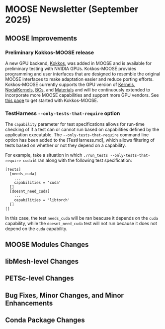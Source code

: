 # MOOSE Newsletter (September 2025)

## MOOSE Improvements

### Preliminary Kokkos-MOOSE release

A new GPU backend, [Kokkos](https://kokkos.org/), was added in MOOSE and is available for preliminary testing with NVIDIA GPUs. Kokkos-MOOSE provides programming and user interfaces that are designed to resemble the original MOOSE interfaces to make adaptation easier and reduce porting efforts. Kokkos-MOOSE currently supports the GPU version of [Kernels](syntax/KokkosKernels/index.md), [NodalKernels](syntax/KokkosNodalKernels/index.md), [BCs](syntax/KokkosBCs/index.md), and [Materials](syntax/KokkosMaterials/index.md) and will be continuously extended to incorporate more MOOSE capabilities and support more GPU vendors. See [this page](getting_started/installation/install_kokkos.md) to get started with Kokkos-MOOSE.

### TestHarness `--only-tests-that-require` option

The `capability` parameter for test specifications allows for run-time checking of if a test can or cannot run based on capabilities defined by the application executable. The `--only-tests-that-require` command line option has been added to the [TestHarness.md], which allows filtering of tests based on whether or not they depend on a capability.

For example, take a situation in which `./run_tests --only-tests-that-require cuda` is ran along with the following test specification:

```
[Tests]
  [needs_cuda]
    ...
    capabilities = 'cuda'
  []
  [doesnt_need_cuda]
    ...
    capabilities = 'libtorch'
  []
[]
```

In this case, the test `needs_cuda` will be ran beacuse it depends on the `cuda` capability, while the `doesnt_need_cuda` test will not run because it does not depend on the `cuda` capability.

## MOOSE Modules Changes

## libMesh-level Changes

## PETSc-level Changes

## Bug Fixes, Minor Changes, and Minor Enhancements

## Conda Package Changes
